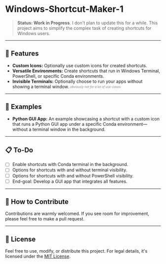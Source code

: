 # Windows-Shortcut-Maker-1

> **Status: Work in Progress**. I don't plan to update this for a while.
> This project aims to simplify the complex task of creating shortcuts for Windows users.

---

## 🌟 Features

- **Custom Icons:** Optionally use custom icons for created shortcuts.
- **Versatile Environments:** Create shortcuts that run in Windows Terminal, PowerShell, or specific Conda environments.
- **Invisible Terminals:** Optionally choose to run your apps without showing a terminal window. <sub><sup><i><span style="color:grey">obviously not for a lot of use-cases.</span></i></sup></sub>

---

## 📝 Examples

- **Python GUI App:** An example showcasing a shortcut with a custom icon that runs a Python GUI app under a specific Conda environment—without a terminal window in the background.

---

## 📋 To-Do

- [ ] Enable shortcuts with Conda terminal in the background.
- [ ] Options for shortcuts with and without terminal visibility.
- [ ] Options for shortcuts with and without PowerShell visibility.
- [ ] End-goal: Develop a GUI app that integrates all features.

---

## 🤝 How to Contribute

Contributions are warmly welcomed. If you see room for improvement, please feel free to make a pull request.

---

## 📜 License

Feel free to use, modify, or distribute this project. For legal details, it's licensed under the [MIT License](LICENSE).
